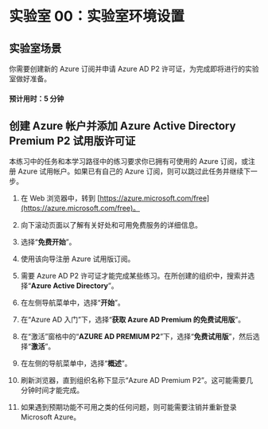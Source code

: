 ﻿---
lab:
    title: '00 - 实验室设置'
    learning path: '01'
    module: '模块 01 - 实现标识管理解决方案'
---

# 实验室 00：实验室环境设置

## 实验室场景

你需要创建新的 Azure 订阅并申请 Azure AD P2 许可证，为完成即将进行的实验室做好准备。

#### 预计用时：5 分钟

## 创建 Azure 帐户并添加 Azure Active Directory Premium P2 试用版许可证

本练习中的任务和本学习路径中的练习要求你已拥有可使用的 Azure 订阅，或注册 Azure 试用帐户。如果已有自己的 Azure 订阅，则可以跳过此任务并继续下一步。

1. 在 Web 浏览器中，转到 [https://azure.microsoft.com/free](https://azure.microsoft.com/free)。

1. 向下滚动页面以了解有关好处和可用免费服务的详细信息。

1. 选择“**免费开始**”。

1. 使用该向导注册 Azure 试用版订阅。

1. 需要 Azure AD P2 许可证才能完成某些练习。在所创建的组织中，搜索并选择“**Azure Active Directory**”。

1. 在左侧导航菜单中，选择“**开始**”。

1. 在“Azure AD 入门”下，选择“**获取 Azure AD Premium 的免费试用版**”。

1. 在“激活”窗格中的“**AZURE AD PREMIUM P2**”下，选择“**免费试用版**”，然后选择“**激活**”。

1. 在左侧的导航菜单中，选择“**概述**”。

1. 刷新浏览器，直到组织名称下显示“Azure AD Premium P2”。这可能需要几分钟时间才能完成。

1. 如果遇到预期功能不可用之类的任何问题，则可能需要注销并重新登录 Microsoft Azure。

